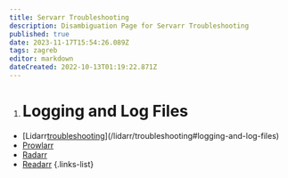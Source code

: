 ```yaml
---
title: Servarr Troubleshooting
description: Disambiguation Page for Servarr Troubleshooting
published: true
date: 2023-11-17T15:54:26.089Z
tags: zagreb
editor: markdown
dateCreated: 2022-10-13T01:19:22.871Z
---
```


1. # Logging and Log Files

- [Lidarr[troubleshooting](/servarr/troubleshooting)](/lidarr/troubleshooting#logging-and-log-files)
- [Prowlarr](/prowlarr/troubleshooting#logging-and-log-files)
- [Radarr](/radarr/troubleshooting#logging-and-log-files)
- [Readarr](/readarr/troubleshooting#logging-and-log-files)
{.links-list}
